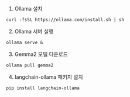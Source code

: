 1. Ollama 설치

``` shell
curl -fsSL https://ollama.com/install.sh | sh
```

2. Ollama 서버 실행

``` shell
ollama serve &
```

3. Gemma2 모델 다운로드

``` shell
ollama pull gemma2
```

4. langchain-ollama 패키지 설치

``` shell
pip install langchain-ollama
```